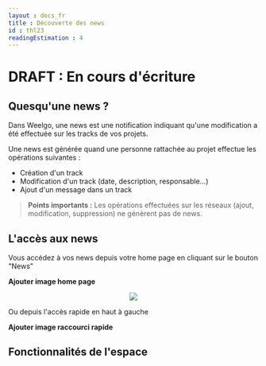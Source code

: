 ```yaml
---
layout : docs_fr
title : Découverte des news
id : thl23
readingEstimation : 4
---
```



# DRAFT : En cours d'écriture

## Quesqu'une news ? 

Dans Weelgo, une news est une notification indiquant qu'une modification a été effectuée sur les tracks de vos projets. 

Une news est générée quand une personne rattachée au projet effectue les opérations suivantes : 
* Création d'un track
* Modification d'un track (date, description, responsable...)
* Ajout d'un message dans un track 

> **Points importants :**
> Les opérations effectuées sur les réseaux (ajout, modification, suppression) ne génèrent pas de news. 

## L'accès aux news 

Vous accédez à vos news depuis votre home page en cliquant sur le bouton "News"

**Ajouter image home page**

<p align="center">
<img src="typeLivrable.png">
</p>

Ou depuis l'accès rapide en haut à gauche 

**Ajouter image raccourci rapide**

## Fonctionnalités de l'espace



